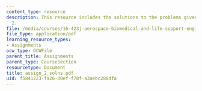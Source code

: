 ```yaml
---
content_type: resource
description: This resource includes the solutions to the problems given in the assignment
  2.
file: /media/courses/16-423j-aerospace-biomedical-and-life-support-engineering-spring-2006/f5841223fa2630eff78fa3aebc288dfa_assign_2_solns.pdf
file_type: application/pdf
learning_resource_types:
- Assignments
ocw_type: OCWFile
parent_title: Assignments
parent_type: CourseSection
resourcetype: Document
title: assign_2_solns.pdf
uid: f5841223-fa26-30ef-f78f-a3aebc288dfa
---
```

